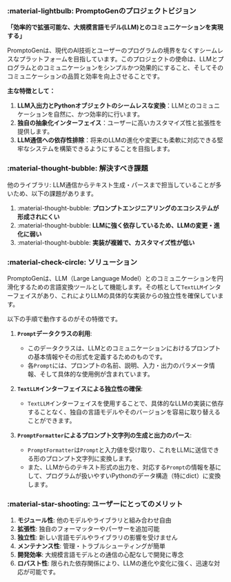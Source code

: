 ### :material-lightbulb: PromptoGenのプロジェクトビジョン

**「効率的で拡張可能な、大規模言語モデル(LLM)とのコミュニケーションを実現する」**

PromptoGenは、現代のAI技術とユーザーのプログラムの境界をなくすシームレスなプラットフォームを目指しています。このプロジェクトの使命は、LLMとプログラムとのコミュニケーションをシンプルかつ効果的にすること、そしてそのコミュニケーションの品質と効率を向上させることです。

**主な特徴として：**

1. **LLM入出力とPythonオブジェクトのシームレスな変換**：LLMとのコミュニケーションを自然に、かつ効率的に行います。
2. **独自の抽象化インターフェイス**：ユーザーに高いカスタマイズ性と拡張性を提供します。
3. **LLM通信への依存性排除**：将来のLLMの進化や変更にも柔軟に対応できる堅牢なシステムを構築できるようにすることを目指します。

### :material-thought-bubble: 解決すべき課題

他のライブラリ: LLM通信からテキスト生成・パースまで担当していることが多いため、以下の課題があります。

1. :material-thought-bubble: **プロンプトエンジニアリングのエコシステムが形成されにくい**
2. :material-thought-bubble: **LLMに強く依存しているため、LLMの変更・進化に弱い**
3. :material-thought-bubble: **実装が複雑で、カスタマイズ性が低い**

### :material-check-circle: ソリューション

PromptoGenは、LLM（Large Language Model）とのコミュニケーションを円滑化するための言語変換ツールとして機能します。その核として`TextLLM`インターフェイスがあり、これによりLLMの具体的な実装からの独立性を確保しています。

以下の手順で動作するのがその特徴です。

1. **`Prompt`データクラスの利用**:

    - このデータクラスは、LLMとのコミュニケーションにおけるプロンプトの基本情報やその形式を定義するためのものです。
    - 各`Prompt`には、プロンプトの名前、説明、入力・出力のパラメータ情報、そして具体的な使用例が含まれています。

2. **`TextLLM`インターフェイスによる独立性の確保**:

    - `TextLLM`インターフェイスを使用することで、具体的なLLMの実装に依存することなく、独自の言語モデルやそのバージョンを容易に取り替えることができます。

3. **`PromptFormatter`によるプロンプト文字列の生成と出力のパース**:

    - `PromptFormatter`は`Prompt`と入力値を受け取り、これをLLMに送信できる形のプロンプト文字列に変換します。
    - また、LLMからのテキスト形式の出力を、対応する`Prompt`の情報を基にして、プログラムが扱いやすいPythonのデータ構造（特にdict）に変換します。

### :material-star-shooting: ユーザーにとってのメリット

1. **モジュール性**: 他のモデルやライブラリと組み合わせ自由
2. **拡張性**: 独自のフォーマッターやパーサーを追加可能
3. **独立性**: 新しい言語モデルやライブラリの影響を受けません
4. **メンテナンス性**: 管理・トラブルシューティングが簡単
5. **開発効率**: 大規模言語モデルとの通信の心配なしで開発に専念
6. **ロバスト性**: 限られた依存関係により、LLMの進化や変化に強く、迅速な対応が可能です。
